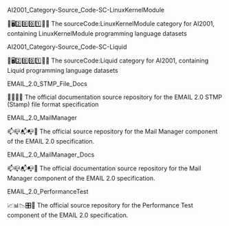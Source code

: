
AI2001_Category-Source_Code-SC-LinuxKernelModule

🧠️🖥️2️⃣️0️⃣️0️⃣️1️⃣️💾️📜️ The sourceCode:LinuxKernelModule category for AI2001, containing LinuxKernelModule programming language datasets

AI2001_Category-Source_Code-SC-Liquid

🧠️🖥️2️⃣️0️⃣️0️⃣️1️⃣️💾️📜️ The sourceCode:Liquid category for AI2001, containing Liquid programming language datasets

EMAIL_2.0_STMP_File_Docs

📄️💌️📧️💾️ The official documentation source repository for the EMAIL 2.0 STMP (Stamp) file format specification

EMAIL_2.0_MailManager

📫️📪️📬️📭️💾️ The official source repository for the Mail Manager component of the EMAIL 2.0 specification.

EMAIL_2.0_MailManager_Docs

📫️📪️📬️📭️📖️ The official documentation source repository for the Mail Manager component of the EMAIL 2.0 specification.

EMAIL_2.0_PerformanceTest

📈️📊️📉️🎛️💾️ The official source repository for the Performance Test component of the EMAIL 2.0 specification.

